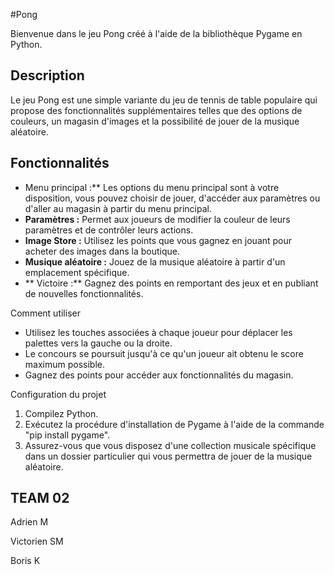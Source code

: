 #Pong

Bienvenue dans le jeu Pong créé à l'aide de la bibliothèque Pygame en Python.

## Description

Le jeu Pong est une simple variante du jeu de tennis de table populaire qui propose des fonctionnalités supplémentaires telles que des options de couleurs, un magasin d'images et la possibilité de jouer de la musique aléatoire.

## Fonctionnalités

- Menu principal :** Les options du menu principal sont à votre disposition, vous pouvez choisir de jouer, d'accéder aux paramètres ou d'aller au magasin à partir du menu principal.
- **Paramètres :** Permet aux joueurs de modifier la couleur de leurs paramètres et de contrôler leurs actions.
- **Image Store :** Utilisez les points que vous gagnez en jouant pour acheter des images dans la boutique.
- **Musique aléatoire :** Jouez de la musique aléatoire à partir d'un emplacement spécifique.
- ** Victoire :** Gagnez des points en remportant des jeux et en publiant de nouvelles fonctionnalités.

Comment utiliser

- Utilisez les touches associées à chaque joueur pour déplacer les palettes vers la gauche ou la droite.
- Le concours se poursuit jusqu'à ce qu'un joueur ait obtenu le score maximum possible.
- Gagnez des points pour accéder aux fonctionnalités du magasin.

Configuration du projet

1. Compilez Python.
2. Exécutez la procédure d'installation de Pygame à l'aide de la commande "pip install pygame".
3. Assurez-vous que vous disposez d'une collection musicale spécifique dans un dossier particulier qui vous permettra de jouer de la musique aléatoire.

## TEAM 02
Adrien M

Victorien SM

Boris K
